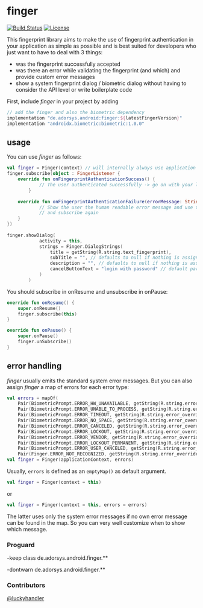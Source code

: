# finger

[![Build Status](https://travis-ci.org/adorsys/fingerprint-android.svg?branch=master)](https://travis-ci.org/adorsys/fingerprint-android)
[![License](https://img.shields.io/badge/License-Apache%202.0-blue.svg)](https://opensource.org/licenses/Apache-2.0)

This fingerprint library aims to make the use of fingerprint authentication in your application as simple as possible and is best suited for developers who just want to have to deal with 3 things:

* was the fingerprint successfully accepted
* was there an error while validating the fingerprint (and which) and provide custom error messages
* show a system fingerprint dialog / biometric dialog without having to consider the API level or write boilerplate code

First, include _finger_ in your project by adding
  ````groovy
  // add the finger and also the biometric dependency  
implementation "de.adorsys.android:finger:${latestFingerVersion}"
implementation "androidx.biometric:biometric:1.0.0"
````

## usage
You can use _finger_ as follows:

```` kotlin 
val finger = Finger(context) // will internally always use application context
finger.subscribe(object : FingerListener {
	override fun onFingerprintAuthenticationSuccess() {
    		// The user authenticated successfully -> go on with your logic
    	}
                  
	override fun onFingerprintAuthenticationFailure(errorMessage: String, errorCode: Int) {
    		// Show the user the human readable error message and use the error code if necessary 
        	// and subscribe again
	}
})
              
finger.showDialog(
            activity = this,
            strings = Finger.DialogStrings(
                title = getString(R.string.text_fingerprint),
                subTitle = "", // defaults to null if nothing is assigned    
                description = "", // defaults to null if nothing is assigned
                cancelButtonText = "login with password" // default parameter is android.R.cancel 
            )
        )
````

You should subscribe in onResume and unsubscribe in onPause:
````kotlin
override fun onResume() {
	super.onResume()
	finger.subscribe(this)
}

override fun onPause() {
    super.onPause()
    finger.unSubscribe()
}
````

##  error handling
_finger_ usually emits the standard system error messages. But you can also assign _finger_ a map of errors for each error type:
 
```` kotlin
val errors = mapOf(
	Pair(BiometricPrompt.ERROR_HW_UNAVAILABLE, getString(R.string.error_override_hw_unavailable)),
	Pair(BiometricPrompt.ERROR_UNABLE_TO_PROCESS, getString(R.string.error_override_unable_to_process)),
	Pair(BiometricPrompt.ERROR_TIMEOUT, getString(R.string.error_override_error_timeout)),
	Pair(BiometricPrompt.ERROR_NO_SPACE, getString(R.string.error_override_no_space)),
	Pair(BiometricPrompt.ERROR_CANCELED, getString(R.string.error_override_canceled)),
	Pair(BiometricPrompt.ERROR_LOCKOUT, getString(R.string.error_override_lockout)),
	Pair(BiometricPrompt.ERROR_VENDOR, getString(R.string.error_override_vendor)),
	Pair(BiometricPrompt.ERROR_LOCKOUT_PERMANENT, getString(R.string.error_override_lockout_permanent)),
	Pair(BiometricPrompt.ERROR_USER_CANCELED, getString(R.string.error_override_user_cancel)),
	Pair(Finger.ERROR_NOT_RECOGNIZED, getString(R.string.error_override_not_recognized)))
val finger = Finger(applicationContext, errors)
````

Usually, `errors` is defined as an `emptyMap()` as default argument.
   
```` kotlin
val finger = Finger(context = this)
````
or

```` kotlin
val finger = Finger(context = this, errors = errors)
````
The latter uses only the system error messages if no own error message can be found in the map. So you can very well customize when to show which message.



### Proguard
-keep class de.adorsys.android.finger.**

-dontwarn de.adorsys.android.finger.**

### Contributors
[@luckyhandler](https://github.com/luckyhandler)
